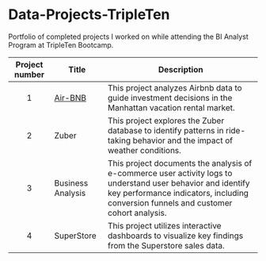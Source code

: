 # Data-Projects-TripleTen
Portfolio of completed projects I worked on while attending the BI Analyst Program at TripleTen Bootcamp.

| Project number | Title | Description |
| :-----------: | ----------- |----------- |
| 1 | [Air-BNB](https://github.com/esanchez1624/Triple_Ten_Projects/blob/main/Sprint_1_project_README.md) | This project analyzes Airbnb data to guide investment decisions in the Manhattan vacation rental market.  |
| 2 | Zuber | This project explores the Zuber database to identify patterns in ride-taking behavior and the impact of weather conditions. |
| 3 | Business Analysis | This project documents the analysis of e-commerce user activity logs to understand user behavior and identify key performance indicators, including conversion funnels and customer cohort analysis. |
| 4 | SuperStore| This project utilizes interactive dashboards to visualize key findings from the Superstore sales data. |

